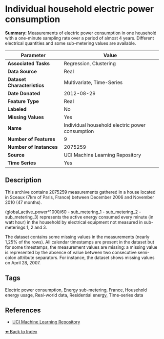 # Individual household electric power consumption

**Summary:** Measurements of electric power consumption in one household with a one-minute sampling rate over a period of almost 4 years. Different electrical quantities and some sub-metering values are available.

| Parameter | Value |
| --- | --- |
| **Associated Tasks** | Regression, Clustering |
| **Data Source** | Real |
| **Dataset Characteristics** | Multivariate, Time-Series |
| **Date Donated** | 2012-08-29 |
| **Feature Type** | Real |
| **Labeled** | No |
| **Missing Values** | Yes |
| **Name** | Individual household electric power consumption |
| **Number of Features** | 9 |
| **Number of Instances** | 2075259 |
| **Source** | UCI Machine Learning Repository |
| **Time Series** | Yes |

## Description

This archive contains 2075259 measurements gathered in a house located in Sceaux (7km of Paris, France) between December 2006 and November 2010 (47 months).

(global_active_power*1000/60 - sub_metering_1 - sub_metering_2 - sub_metering_3) represents the active energy consumed every minute (in watt hour) in the household by electrical equipment not measured in sub-meterings 1, 2 and 3.

The dataset contains some missing values in the measurements (nearly 1,25% of the rows). All calendar timestamps are present in the dataset but for some timestamps, the measurement values are missing: a missing value is represented by the absence of value between two consecutive semi-colon attribute separators. For instance, the dataset shows missing values on April 28, 2007.

## Tags

Electric power consumption, Energy sub-metering, France, Household energy usage, Real-world data, Residential energy, Time-series data

## References

- [UCI Machine Learning Repository](https://archive.ics.uci.edu/ml/datasets/Individual+household+electric+power+consumption)

[⬅️ Back to Index](../README.md)
